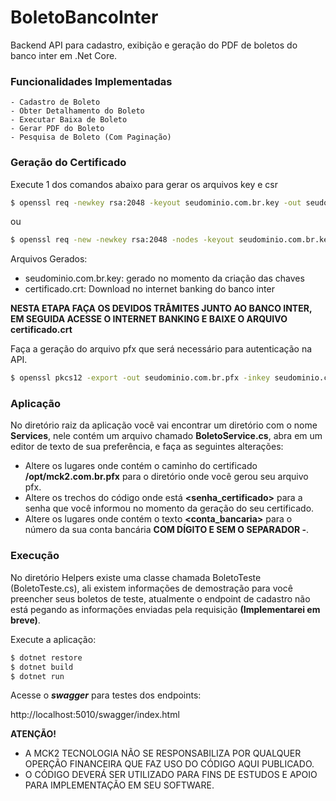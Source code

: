 # BoletoBancoInter
Backend API para cadastro, exibição e geração do PDF de boletos do banco inter em .Net Core.

### Funcionalidades Implementadas
    - Cadastro de Boleto
    - Obter Detalhamento do Boleto
    - Executar Baixa de Boleto
    - Gerar PDF do Boleto
    - Pesquisa de Boleto (Com Paginação)

### Geração do Certificado

Execute 1 dos comandos abaixo para gerar os arquivos key e csr

```sh
$ openssl req -newkey rsa:2048 -keyout seudominio.com.br.key -out seudominio.com.br.csr
```

ou

```sh
$ openssl req -new -newkey rsa:2048 -nodes -keyout seudominio.com.br.key -out seudominio.com.br.csr
```

Arquivos Gerados:

- seudominio.com.br.key: gerado no momento da criação das chaves
- certificado.crt: Download no internet banking do banco inter

**NESTA ETAPA FAÇA OS DEVIDOS TRÂMITES JUNTO AO BANCO INTER, EM SEGUIDA ACESSE O INTERNET BANKING E BAIXE O ARQUIVO certificado.crt**

Faça a geração do arquivo pfx que será necessário para autenticação na API.

```sh
$ openssl pkcs12 -export -out seudominio.com.br.pfx -inkey seudominio.com.br.key -in certificado.crt
```

### Aplicação
No diretório raiz da aplicação você vai encontrar um diretório com o nome **Services**, nele contém um arquivo chamado **BoletoService.cs**, abra em um editor de texto de sua preferência, e faça as seguintes alterações:

 - Altere os lugares onde contém o caminho do certificado **/opt/mck2.com.br.pfx** para o diretório onde você gerou seu arquivo pfx.
 - Altere os trechos do código onde está **<senha_certificado>** para a senha que você informou no momento da geração do seu certificado.
 - Altere os lugares onde contém o texto **<conta_bancaria>** para o número da sua conta bancária **COM DÍGITO E SEM O SEPARADOR -**.


### Execução
No diretório Helpers existe uma classe chamada BoletoTeste (BoletoTeste.cs), ali existem informações de demostração para você preencher seus boletos de teste, atualmente o endpoint de cadastro não está pegando as informações enviadas pela requisição **(Implementarei em breve)**.

Execute a aplicação:

```sh
$ dotnet restore
$ dotnet build
$ dotnet run
```

Acesse o ***swagger*** para testes dos endpoints:

http://localhost:5010/swagger/index.html


**ATENÇÃO!** 
 - A MCK2 TECNOLOGIA NÃO SE RESPONSABILIZA POR QUALQUER OPERÇÃO FINANCEIRA QUE FAZ USO DO CÓDIGO AQUI PUBLICADO.
 - O CÓDIGO DEVERÁ SER UTILIZADO PARA FINS DE ESTUDOS E APOIO PARA IMPLEMENTAÇÃO EM SEU SOFTWARE.
